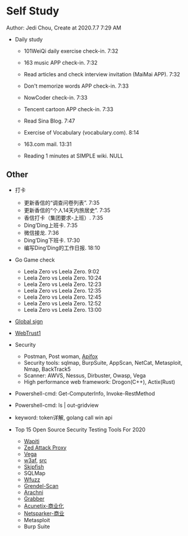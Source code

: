 # Self Study

Author: Jedi Chou, Create at 2020.7.7 7:29 AM

* Daily study
  * 101WeiQi daily exercise check-in. 7:32
  * 163 music APP check-in. 7:32
  * Read articles and check interview invitation (MaiMai APP). 7:32
  * Don't memorize words APP check-in. 7:33
  * NowCoder check-in. 7:33
  * Tencent cartoon APP check-in. 7:33
  * Read Sina Blog. 7:47
  * Exercise of Vocabulary (vocabulary.com). 8:14

  * 163.com mail. 13:31
  * Reading 1 minutes at SIMPLE wiki. NULL

## Other

* 打卡
  * 更新香信的“调查问卷列表”. 7:35
  * 更新香信的“个人14天内旅居史”. 7:35
  * 香信打卡（集团要求-上班）. 7:35
  * Ding’Ding上班卡. 7:35
  * 微信接龙. 7:36
  * Ding’Ding下班卡. 17:30
  * 编写Ding’Ding的工作日报. 18:10

* Go Game check
  * Leela Zero vs Leela Zero. 9:02
  * Leela Zero vs Leela Zero. 10:24
  * Leela Zero vs Leela Zero. 12:23
  * Leela Zero vs Leela Zero. 12:35
  * Leela Zero vs Leela Zero. 12:45
  * Leela Zero vs Leela Zero. 12:52
  * Leela Zero vs Leela Zero. 13:00

* [Global sign](https://www.ssl.com.tw/Products/other-certificate-products/PersonalDigitalIDs_Certificates.asp)
* [WebTrust1](https://www.sslbuyer.com/index.php?option=com_content&view=article&id=125:web-trust-for-ca-seal&catid=25&Itemid=2595 )

* Security
  * Postman, Post woman, [Apifox](https://www.apifox.cn/)
  * Security tools: sqlmap, BurpSuite, AppScan, NetCat, Metasploit, Nmap, BackTrack5
  * Scanner: AWVS, Nessus, Dirbuster, Owasp, Vega
  * High performance web framework: Drogon(C++), Actix(Rust)

* Powershell-cmd: Get-ComputerInfo, Invoke-RestMethod
* Powershell-cmd: ls | out-gridview

* keyword: token详解, golang call win api
* Top 15 Open Source Security Testing Tools For 2020
  * [Wapiti](https://wapiti.sourceforge.io/)
  * [Zed Attack Proxy](https://www.zaproxy.org/)
  * [Vega](https://subgraph.com/vega/)
  * [w3af](http://w3af.org/), [src](https://github.com/andresriancho/w3af)
  * [Skipfish](https://tools.kali.org/web-applications/skipfish)
  * SQLMap
  * [Wfuzz](http://www.edge-security.com/wfuzz.php)
  * [Grendel-Scan](https://sectools.org/tool/grendel-scan/)
  * [Arachni](https://www.arachni-scanner.com/)
  * [Grabber](https://sourceforge.net/projects/grendel/)
  * [Acunetix-商业化](https://www.acunetix.com/)
  * [Netsparker-商业](https://www.netsparker.com/)
  * Metasploit
  * Burp Suite
